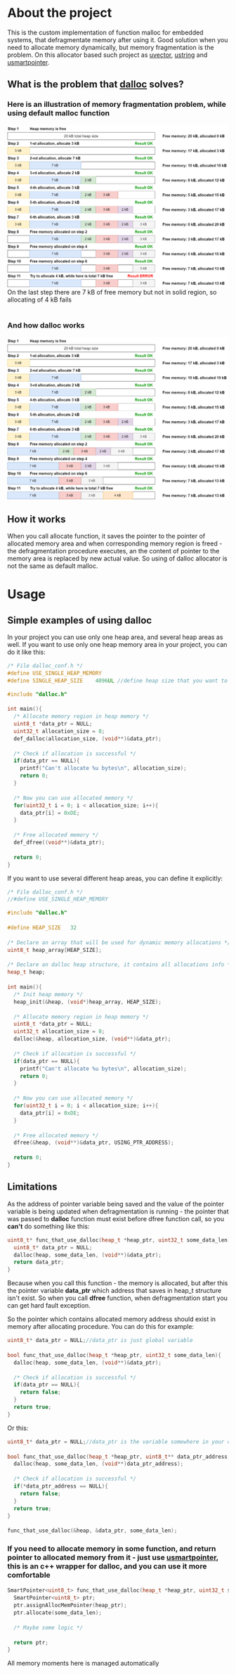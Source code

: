 # About the project

This is the custom implementation of function malloc for embedded systems, that defragmentate memory after using it. Good solution when you need to allocate memory dynamically, but memory fragmentation is the problem. On this allocator based such project as [uvector](https://github.com/SkyEng1neering/uvector), [ustring](https://github.com/SkyEng1neering/ustring) and [usmartpointer](https://github.com/SkyEng1neering/usmartpointer).

## What is the problem that [dalloc](https://github.com/SkyEng1neering/dalloc) solves?

### Here is an illustration of memory fragmentation problem, while using default malloc function

![this](https://github.com/SkyEng1neering/files/blob/main/default_malloc.drawio%20(1).png)
On the last step there are 7 kB of free memory but not in solid region, so allocating of 4 kB fails
<br></br>

### And how dalloc works

![this](https://github.com/SkyEng1neering/files/blob/main/defrag_malloc.drawio.png)

## How it works

When you call allocate function, it saves the pointer to the pointer of allocated memory area and when corresponding memory region is freed - the defragmentation procedure executes, an the content of pointer to the memory area is replaced by new actual value. So using of dalloc allocator is not the same as default malloc.

# Usage

## Simple examples of using dalloc

In your project you can use only one heap area, and several heap areas as well.
If you want to use only one heap memory area in your project, you can do it like this:

```c++
/* File dalloc_conf.h */
#define USE_SINGLE_HEAP_MEMORY
#define SINGLE_HEAP_SIZE    4096UL //define heap size that you want to have
```

```c++
#include "dalloc.h"

int main(){
  /* Allocate memory region in heap memory */
  uint8_t *data_ptr = NULL;
  uint32_t allocation_size = 8;
  def_dalloc(allocation_size, (void**)&data_ptr);

  /* Check if allocation is successful */
  if(data_ptr == NULL){
    printf("Can't allocate %u bytes\n", allocation_size);
    return 0;
  }

  /* Now you can use allocated memory */
  for(uint32_t i = 0; i < allocation_size; i++){
    data_ptr[i] = 0xDE;
  }

  /* Free allocated memory */
  def_dfree((void**)&data_ptr);

  return 0;
}

```

If you want to use several different heap areas, you can define it explicitly:

```c++
/* File dalloc_conf.h */
//#define USE_SINGLE_HEAP_MEMORY
```

```c++
#include "dalloc.h"

#define HEAP_SIZE   32

/* Declare an array that will be used for dynamic memory allocations */
uint8_t heap_array[HEAP_SIZE];

/* Declare an dalloc heap structure, it contains all allocations info */
heap_t heap;

int main(){
  /* Init heap memory */
  heap_init(&heap, (void*)heap_array, HEAP_SIZE);

  /* Allocate memory region in heap memory */
  uint8_t *data_ptr = NULL;
  uint32_t allocation_size = 8;
  dalloc(&heap, allocation_size, (void**)&data_ptr);

  /* Check if allocation is successful */
  if(data_ptr == NULL){
    printf("Can't allocate %u bytes\n", allocation_size);
    return 0;
  }

  /* Now you can use allocated memory */
  for(uint32_t i = 0; i < allocation_size; i++){
    data_ptr[i] = 0xDE;
  }

  /* Free allocated memory */
  dfree(&heap, (void**)&data_ptr, USING_PTR_ADDRESS);

  return 0;
}

```

## Limitations

As the address of pointer variable being saved and the value of the pointer variable is being updated when defragmentation is running - the pointer that was passed to **dalloc** function must exist before dfree function call, so you **can't** do something like this:

```c++
uint8_t* func_that_use_dalloc(heap_t *heap_ptr, uint32_t some_data_len){
  uint8_t* data_ptr = NULL;
  dalloc(heap, some_data_len, (void**)&data_ptr);
  return data_ptr;
}
```

Because when you call this function - the memory is allocated, but after this the pointer variable **data_ptr** which address that saves in heap_t structure isn't exist. So when you call **dfree** function, when defragmentation start you can get hard fault exception.

So the pointer which contains allocated memory address should exist in memory after allocating procedure. You can do this for example:

```c++
uint8_t* data_ptr = NULL;//data_ptr is just global variable

bool func_that_use_dalloc(heap_t *heap_ptr, uint32_t some_data_len){
  dalloc(heap, some_data_len, (void**)&data_ptr);

  /* Check if allocation is successful */
  if(data_ptr == NULL){
    return false;
  }
  return true;
}
```

Or this:

```c++
uint8_t* data_ptr = NULL;//data_ptr is the variable somewhere in your code

bool func_that_use_dalloc(heap_t *heap_ptr, uint8_t** data_ptr_address, uint32_t some_data_len){
  dalloc(heap, some_data_len, (void**)data_ptr_address);

  /* Check if allocation is successful */
  if(*data_ptr_address == NULL){
    return false;
  }
  return true;
}

func_that_use_dalloc(&heap, &data_ptr, some_data_len);
```

### If you need to allocate memory in some function, and return pointer to allocated memory from it - just use [usmartpointer](https://github.com/SkyEng1neering/usmartpointer), this is an c++ wrapper for dalloc, and you can use it more comfortable

```c++
SmartPointer<uint8_t> func_that_use_dalloc(heap_t *heap_ptr, uint32_t some_data_len){
  SmartPointer<uint8_t> ptr;
  ptr.assignAllocMemPointer(heap_ptr);
  ptr.allocate(some_data_len);

  /* Maybe some logic */

  return ptr;
}
```

All memory moments here is managed automatically
